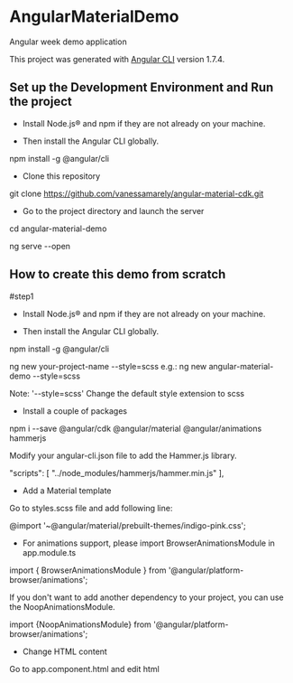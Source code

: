 # AngularMaterialDemo
Angular week demo application

This project was generated with [Angular CLI](https://github.com/angular/angular-cli) version 1.7.4.


## Set up the Development Environment and Run the project

- Install Node.js® and npm if they are not already on your machine.

- Then install the Angular CLI globally.

npm install -g @angular/cli

- Clone this repository 

git clone https://github.com/vanessamarely/angular-material-cdk.git

- Go to the project directory and launch the server

cd angular-material-demo

ng serve --open

## How to create this demo from scratch

#step1

- Install Node.js® and npm if they are not already on your machine.

- Then install the Angular CLI globally.

npm install -g @angular/cli

ng new your-project-name --style=scss
e.g.: ng new angular-material-demo --style=scss

Note: '--style=scss' Change the default style extension to scss

- Install a couple of packages

npm i --save @angular/cdk @angular/material @angular/animations hammerjs

Modify your angular-cli.json file to add the Hammer.js library. 

"scripts": [
  "../node_modules/hammerjs/hammer.min.js"
],

- Add a Material template

Go to styles.scss file and add following line:

@import '~@angular/material/prebuilt-themes/indigo-pink.css';

- For animations support, please import BrowserAnimationsModule in app.module.ts

import { BrowserAnimationsModule } from '@angular/platform-browser/animations';

If you don't want to add another dependency to your project, you can use the NoopAnimationsModule.

import {NoopAnimationsModule} from '@angular/platform-browser/animations';

- Change HTML content

Go to app.component.html and edit html




